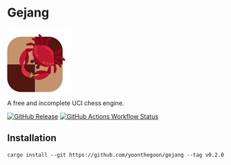 # Gejang

<img src="/assets/logo.svg" alt="Gejang logo" width="148">

A free and incomplete UCI chess engine.

[![GitHub Release](https://img.shields.io/github/v/release/yoonthegoon/gejang?include_prereleases)](https://github.com/yoonthegoon/gejang/releases/latest) [![GitHub Actions Workflow Status](https://img.shields.io/github/actions/workflow/status/yoonthegoon/gejang/rust.yml)](https://github.com/yoonthegoon/gejang/actions)

## Installation

```shell
cargo install --git https://github.com/yoonthegoon/gejang --tag v0.2.0
```
